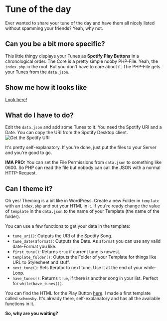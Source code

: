Tune of the day
========

Ever wanted to share your tune of the day and have them all nicely listed without spamming your friends? Yeah, why not.

## Can you be a bit more specific?

This little thingy displays your Tunes as __Spotify Play Buttons__ in a chronological order. The Core is a pretty simple nooby PHP-File. Yeah, the `index.php` in the root. But you don't have to care about it. The PHP-File gets your Tunes from the `data.json`.

## Show me how it looks like

[Look here!](http://tune.verwebbt.de)

## What do I have to do?

Edit the `data.json` and add some Tunes to it. You need the Spotify URI and a Date. You can copy the URI from the Spotify Desktop client.
![Get the Spotify URI](http://verwebbt.de/files/spotify_uri.jpg)

It's pretty self-explanatory. If you're done, just put the files to your Server and you're good to go.

__IMA PRO:__ You can set the File Permissions from `data.json` to something like 0600. So PHP can read the file but nobody can call the JSON with a normal HTTP-Request.

## Can I theme it?

Oh yes! Theming is a bit like in WordPress. Create a new Folder in `template` with an `index.php`  and put your HTML in it. If you're ready change the value of `template` in the `data.json` to the name of your Template (the name of the folder).

You can use a few functions to get your data in the template:

* `tune_uri()`: Outputs the URI of the Spotify Song.
* `tune_date($format)`: Outputs the Date. As `$format` you can use any valid date-Format you like.
* `first_tune()`: Returns `true` if current tune is newest.
* `template_folder()`: Outputs the Folder of your Template for things like URL to Stylesheet and stuff.
* `next_tune()`: Sets Iterator to next tune. Use it at the end of your while-Loop.
* `have_tunes()`: Returns `true`, if there is another song in your list. Perfect for `while(have_tunes())`.

You can find the HTML for the Play Button [here](https://developer.spotify.com/technologies/widgets/spotify-play-button/). I made a first template called `schmosby`. It's already there, self-explanatory and has all the available functions in it.

__So, why are you waiting?__